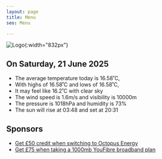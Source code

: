 ```yaml
---
layout: page
title: Menu
seo: Menu

---
```


![Logo](/images/logo.jpg){:width="832px"}

<!-- weather_marker starts -->
## On Saturday, 21 June 2025

- The average temperature today is 16.58˚C,
- With highs of 16.58˚C and lows of 16.58˚C,
- It may feel like 16.2˚C with clear sky
- The wind speed is 1.6m/s and visibility is 10000m
- The pressure is 1018hPa and humidity is 73%
- The sun will rise at 03:48 and set at 20:31

<!-- weather_marker ends -->

## Sponsors

- [Get £50 credit when switching to Octopus Energy](https://bit.ly/3oD1nnS)
- [Get £75 when taking a 1000mb YouFibre broadband plan](https://aklam.io/91zWhU?)
